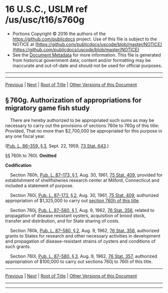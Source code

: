 ---
---

# 16 U.S.C., USLM ref /us/usc/t16/s760g

* Portions Copyright © 2016 the authors of the https://github.com/publicdocs project.
  Use of this file is subject to the NOTICE at [https://github.com/publicdocs/uscode/blob/master/NOTICE](https://github.com/publicdocs/uscode/blob/master/NOTICE)
* See the [Document Metadata](././../../../..//README.md) for more information.
  This file is generated from historical government data; content and/or formatting may be inaccurate and out-of-date and should not be used for official purposes.

----------
----------

[Previous](./../../../..//us/usc/t16/ch9A/m__us_usc_t16_s760f.md) | [Next](./../../../..//us/usc/t16/ch9B/m__us_usc_t16_ch9B.md) | [Root of Title](./../../../../) | [Other Versions of this Document](https://publicdocs.github.io/go/links?ns=uslm&ref=%2Fus%2Fusc%2Ft16%2Fs760g)

## § 760g. Authorization of appropriations for migratory game fish study

    There are hereby authorized to be appropriated such sums as may be necessary to carry out the provisions of sections 760e to 760g of this title: Provided, That no more than $2,700,000 be appropriated for this purpose in any one fiscal year.

([Pub. L. 86–359, § 3][/us/pl/86/359/s3], Sept. 22, 1959, [73 Stat. 643][/us/stat/73/643].)

§§ 760h to 760l. __Omitted__ 

 __Codification__ 

    Section 760h, [Pub. L. 87–173, § 1][/us/pl/87/173/s1], Aug. 30, 1961, [75 Stat. 409][/us/stat/75/409], provided for establishment of shellfisheries research center at Milford, Connecticut and included a statement of purpose.

    Section 760i, [Pub. L. 87–173, § 2][/us/pl/87/173/s2], Aug. 30, 1961, [75 Stat. 409][/us/stat/75/409], authorized appropriation of $1,325,000 to carry out [section 760h of this title][/us/usc/t16/s760h].

    Section 760j, [Pub. L. 87–580, § 1][/us/pl/87/580/s1], Aug. 9, 1962, [76 Stat. 356][/us/stat/76/356], related to propagation of disease resistant oysters, acquisition of brood stock, transfer and distribution, and for State sharing of costs.

    Section 760k, [Pub. L. 87–580, § 2][/us/pl/87/580/s2], Aug. 9, 1962, [76 Stat. 356][/us/stat/76/356], authorized grants to States for research and other necessary activities in development and propagation of disease-resistant strains of oysters and conditions of such grants.

    Section 760l, [Pub. L. 87–580, § 3][/us/pl/87/580/s3], Aug. 9, 1962, [76 Stat. 357][/us/stat/76/357], authorized appropriation of $100,000 to carry out sections 760j to 760l of this title.

----------

[Previous](./../../../..//us/usc/t16/ch9A/m__us_usc_t16_s760f.md) | [Next](./../../../..//us/usc/t16/ch9B/m__us_usc_t16_ch9B.md) | [Root of Title](./../../../../) | [Other Versions of this Document](https://publicdocs.github.io/go/links?ns=uslm&ref=%2Fus%2Fusc%2Ft16%2Fs760g)

----------
----------

[/us/pl/86/359/s3]: https://publicdocs.github.io/go/links?ns=uslm&ref=%2Fus%2Fpl%2F86%2F359%2Fs3
[/us/stat/73/643]: https://publicdocs.github.io/go/links?ns=uslm&ref=%2Fus%2Fstat%2F73%2F643
[/us/pl/87/173/s1]: https://publicdocs.github.io/go/links?ns=uslm&ref=%2Fus%2Fpl%2F87%2F173%2Fs1
[/us/stat/75/409]: https://publicdocs.github.io/go/links?ns=uslm&ref=%2Fus%2Fstat%2F75%2F409
[/us/pl/87/173/s2]: https://publicdocs.github.io/go/links?ns=uslm&ref=%2Fus%2Fpl%2F87%2F173%2Fs2
[/us/stat/75/409]: https://publicdocs.github.io/go/links?ns=uslm&ref=%2Fus%2Fstat%2F75%2F409
[/us/usc/t16/s760h]: https://publicdocs.github.io/go/links?ns=uslm&ref=%2Fus%2Fusc%2Ft16%2Fs760h
[/us/pl/87/580/s1]: https://publicdocs.github.io/go/links?ns=uslm&ref=%2Fus%2Fpl%2F87%2F580%2Fs1
[/us/stat/76/356]: https://publicdocs.github.io/go/links?ns=uslm&ref=%2Fus%2Fstat%2F76%2F356
[/us/pl/87/580/s2]: https://publicdocs.github.io/go/links?ns=uslm&ref=%2Fus%2Fpl%2F87%2F580%2Fs2
[/us/stat/76/356]: https://publicdocs.github.io/go/links?ns=uslm&ref=%2Fus%2Fstat%2F76%2F356
[/us/pl/87/580/s3]: https://publicdocs.github.io/go/links?ns=uslm&ref=%2Fus%2Fpl%2F87%2F580%2Fs3
[/us/stat/76/357]: https://publicdocs.github.io/go/links?ns=uslm&ref=%2Fus%2Fstat%2F76%2F357


